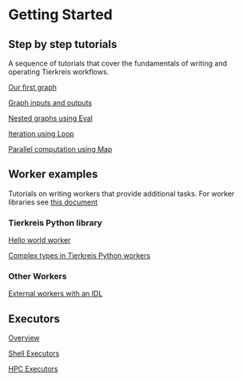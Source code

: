 # Getting Started

## Step by step tutorials

A sequence of tutorials that cover the fundamentals of writing and operating Tierkreis workflows.

[Our first graph](tutorial/builtins.md)

[Graph inputs and outputs](tutorial/inputs.md)

[Nested graphs using Eval](tutorial/eval.md)

[Iteration using Loop](tutorial/loop.md)

[Parallel computation using Map](tutorial/map.md)

## Worker examples

Tutorials on writing workers that provide additional tasks.
For worker libraries see [this document](workers.md)

### Tierkreis Python library

[Hello world worker](worker/hello_world.md)

[Complex types in Tierkreis Python workers](worker/complex_types.md)

### Other Workers

[External workers with an IDL](worker/external_workers.md)

## Executors

[Overview](executors/overview.md)

[Shell Executors](executors/shell.md)

[HPC Executors](executors/hpc.md)
